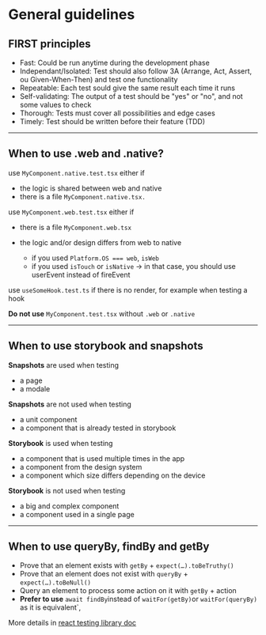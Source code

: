 # General guidelines

## FIRST principles

- Fast: Could be run anytime during the development phase
- Independant/Isolated: Test should also follow 3A (Arrange, Act, Assert, ou Given-When-Then) and test one functionality
- Repeatable: Each test sould give the same result each time it runs
- Self-validating: The output of a test should be "yes" or "no", and not some values to check
- Thorough: Tests must cover all possibilities and edge cases
- Timely: Test should be written before their feature (TDD)

---

## When to use .web and .native?

use `MyComponent.native.test.tsx` either if

- the logic is shared between web and native
- there is a file `MyComponent.native.tsx.`

use `MyComponent.web.test.tsx` either if

- there is a file `MyComponent.web.tsx`
- the logic and/or design differs from web to native

  - if you used `Platform.OS === web`, `isWeb`
  - if you used `isTouch` or `isNative`
    -> in that case, you should use userEvent instead of fireEvent

use `useSomeHook.test.ts` if there is no render, for example when testing a hook

**Do not use** `MyComponent.test.tsx` without `.web` or `.native`

---

## When to use storybook and snapshots

**Snapshots** are used when testing

- a page
- a modale

**Snapshots** are not used when testing

- a unit component
- a component that is already tested in storybook

**Storybook** is used when testing

- a component that is used multiple times in the app
- a component from the design system
- a component which size differs depending on the device

**Storybook** is not used when testing

- a big and complex component
- a component used in a single page

---

## When to use queryBy, findBy and getBy

- Prove that an element exists with `getBy` + `expect(…).toBeTruthy()`
- Prove that an element does not exist with `queryBy` + `expect(…).toBeNull()`
- Query an element to process some action on it with `getBy` + action
- **Prefer to use** `await findBy`instead of `waitFor(getBy)`or `waitFor(queryBy)` as it is equivalent`,

More details in [react testing library doc](https://testing-library.com/docs/queries/about/#priority)
